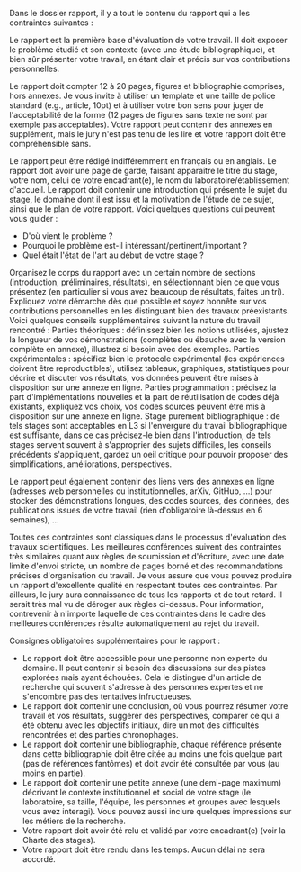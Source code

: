 Dans le dossier rapport, il y a tout le contenu du rapport qui a les contraintes suivantes :

Le rapport est la première base d'évaluation de votre travail. Il doit exposer le problème étudié et son contexte (avec une étude bibliographique), et bien sûr présenter votre travail, en étant clair et précis sur vos contributions personnelles.

Le rapport doit compter 12 à 20 pages, figures et bibliographie comprises, hors annexes. Je vous invite à utiliser un template et une taille de police standard (e.g., article, 10pt) et à utiliser votre bon sens pour juger de l'acceptabilité de la forme (12 pages de figures sans texte ne sont par exemple pas acceptables).
Votre rapport peut contenir des annexes en supplément, mais le jury n'est pas tenu de les lire et votre rapport doit être compréhensible sans.


Le rapport peut être rédigé indifféremment en français ou en anglais.
Le rapport doit avoir une page de garde, faisant apparaître le titre du stage, votre nom, celui de votre encadrant(e), le nom du laboratoire/établissement d'accueil.
Le rapport doit contenir une introduction qui présente le sujet du stage, le domaine dont il est issu et la motivation de l'étude de ce sujet, ainsi que le plan de votre rapport. Voici quelques questions qui peuvent vous guider :
- D'où vient le problème ?
- Pourquoi le problème est-il intéressant/pertinent/important ?
- Quel était l'état de l'art au début de votre stage ?

Organisez le corps du rapport avec un certain nombre de sections (introduction, préliminaires, résultats), en sélectionnant bien ce que vous présentez (en particulier si vous avez beaucoup de résultats, faites un tri). Expliquez votre démarche dès que possible et soyez honnête sur vos contributions personnelles en les distinguant bien des travaux préexistants. Voici quelques conseils supplémentaires suivant la nature du travail rencontré :
Parties théoriques : définissez bien les notions utilisées, ajustez la longueur de vos démonstrations (complètes ou ébauche avec la version complète en annexe), illustrez si besoin avec des exemples.
Parties expérimentales : spécifiez bien le protocole expérimental (les expériences doivent être reproductibles), utilisez tableaux, graphiques, statistiques pour décrire et discuter vos résultats, vos données peuvent être mises à disposition sur une annexe en ligne.
Parties programmation : précisez la part d'implémentations nouvelles et la part de réutilisation de codes déjà existants, expliquez vos choix, vos codes sources peuvent être mis à disposition sur une annexe en ligne.
Stage purement bibliographique : de tels stages sont acceptables en L3 si l'envergure du travail bibliographique est suffisante, dans ce cas précisez-le bien dans l'introduction, de tels stages servent souvent à s'approprier des sujets difficiles, les conseils précédents s'appliquent, gardez un oeil critique pour pouvoir proposer des simplifications, améliorations, perspectives.

Le rapport peut également contenir des liens vers des annexes en ligne (adresses web personnelles ou institutionnelles, arXiv, GitHub, ...) pour stocker des démonstrations longues, des codes sources, des données, des publications issues de votre travail (rien d'obligatoire là-dessus en 6 semaines), ...

Toutes ces contraintes sont classiques dans le processus d'évaluation des travaux scientifiques. Les meilleures conférences suivent des contraintes très similaires quant aux règles de soumission et d'écriture, avec une date limite d'envoi stricte, un nombre de pages borné et des recommandations précises d'organisation du travail. Je vous assure que vous pouvez produire un rapport d'excellente qualité en respectant toutes ces contraintes. Par ailleurs, le jury aura connaissance de tous les rapports et de tout retard. Il serait très mal vu de déroger aux règles ci-dessus. Pour information, contrevenir à n'importe laquelle de ces contraintes dans le cadre des meilleures conférences résulte automatiquement au rejet du travail.

Consignes obligatoires supplémentaires pour le rapport :

- Le rapport doit être accessible pour une personne non experte du domaine. Il peut contenir si besoin des discussions sur des pistes explorées mais ayant échouées. Cela le distingue d'un article de recherche qui souvent s'adresse à des personnes expertes et ne s'encombre pas des tentatives infructueuses.
- Le rapport doit contenir une conclusion, où vous pourrez résumer votre travail et vos résultats, suggérer des perspectives, comparer ce qui a été obtenu avec les objectifs initiaux, dire un mot des difficultés rencontrées et des parties chronophages.
- Le rapport doit contenir une bibliographie, chaque référence présente dans cette bibliographie doit être citée au moins une fois quelque part (pas de références fantômes) et doit avoir été consultée par vous (au moins en partie).
- Le rapport doit contenir une petite annexe (une demi-page maximum) décrivant le contexte institutionnel et social de votre stage (le laboratoire, sa taille, l'équipe, les personnes et groupes avec lesquels vous avez interagi). Vous pouvez aussi inclure quelques impressions sur les métiers de la recherche.
- Votre rapport doit avoir été relu et validé par votre encadrant(e) (voir la Charte des stages).
- Votre rapport doit être rendu dans les temps. Aucun délai ne sera accordé.
